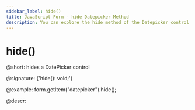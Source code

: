```yaml
---
sidebar_label: hide()
title: JavaScript Form - hide Datepicker Method 
description: You can explore the hide method of the Datepicker control of Form in the documentation of the DHTMLX JavaScript UI library. Browse developer guides and API reference, try out code examples and live demos, and download a free 30-day evaluation version of DHTMLX Suite.
---
```


# hide()

@short: hides a DatePicker control

@signature: {'hide(): void;'}

@example:
form.getItem("datepicker").hide(); 

@descr:
